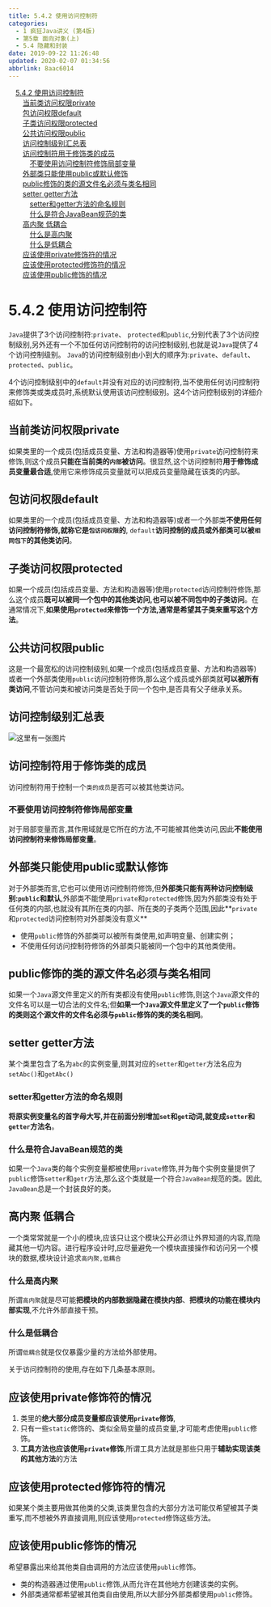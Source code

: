 ```yaml
---
title: 5.4.2 使用访问控制符
categories: 
  - 1 疯狂Java讲义 (第4版)
  - 第5章 面向对象(上)
  - 5.4 隐藏和封装
date: 2019-09-22 11:26:48
updated: 2020-02-07 01:34:56
abbrlink: 8aac6014
---
```

<div id='my_toc'><a href="/JavaReadingNotes/8aac6014/#5-4-2-使用访问控制符" class="header_1">5.4.2 使用访问控制符</a>&nbsp;<br><a href="/JavaReadingNotes/8aac6014/#当前类访问权限private" class="header_2">当前类访问权限private</a>&nbsp;<br><a href="/JavaReadingNotes/8aac6014/#包访问权限default" class="header_2">包访问权限default</a>&nbsp;<br><a href="/JavaReadingNotes/8aac6014/#子类访问权限protected" class="header_2">子类访问权限protected</a>&nbsp;<br><a href="/JavaReadingNotes/8aac6014/#公共访问权限public" class="header_2">公共访问权限public</a>&nbsp;<br><a href="/JavaReadingNotes/8aac6014/#访问控制级别汇总表" class="header_2">访问控制级别汇总表</a>&nbsp;<br><a href="/JavaReadingNotes/8aac6014/#访问控制符用于修饰类的成员" class="header_2">访问控制符用于修饰类的成员</a>&nbsp;<br><a href="/JavaReadingNotes/8aac6014/#不要使用访问控制符修饰局部变量" class="header_3">不要使用访问控制符修饰局部变量</a>&nbsp;<br><a href="/JavaReadingNotes/8aac6014/#外部类只能使用public或默认修饰" class="header_2">外部类只能使用public或默认修饰</a>&nbsp;<br><a href="/JavaReadingNotes/8aac6014/#public修饰的类的源文件名必须与类名相同" class="header_2">public修饰的类的源文件名必须与类名相同</a>&nbsp;<br><a href="/JavaReadingNotes/8aac6014/#setter-getter方法" class="header_2">setter getter方法</a>&nbsp;<br><a href="/JavaReadingNotes/8aac6014/#setter和getter方法的命名规则" class="header_3">setter和getter方法的命名规则</a>&nbsp;<br><a href="/JavaReadingNotes/8aac6014/#什么是符合JavaBean规范的类" class="header_3">什么是符合JavaBean规范的类</a>&nbsp;<br><a href="/JavaReadingNotes/8aac6014/#高内聚-低耦合" class="header_2">高内聚 低耦合</a>&nbsp;<br><a href="/JavaReadingNotes/8aac6014/#什么是高内聚" class="header_3">什么是高内聚</a>&nbsp;<br><a href="/JavaReadingNotes/8aac6014/#什么是低耦合" class="header_3">什么是低耦合</a>&nbsp;<br><a href="/JavaReadingNotes/8aac6014/#应该使用private修饰符的情况" class="header_2">应该使用private修饰符的情况</a>&nbsp;<br><a href="/JavaReadingNotes/8aac6014/#应该使用protected修饰符的情况" class="header_2">应该使用protected修饰符的情况</a>&nbsp;<br><a href="/JavaReadingNotes/8aac6014/#应该使用public修饰的情况" class="header_2">应该使用public修饰的情况</a>&nbsp;<br></div>
<style>.header_1{margin-left: 1em;}.header_2{margin-left: 2em;}.header_3{margin-left: 3em;}.header_4{margin-left: 4em;}.header_5{margin-left: 5em;}.header_6{margin-left: 6em;}</style>
<!--more-->
<script>if (navigator.platform.search('arm')==-1){document.getElementById('my_toc').style.display = 'none';}var e,p = document.getElementsByTagName('p');while (p.length>0) {e = p[0];e.parentElement.removeChild(e);}</script>

<!--end-->
<!--SSTStart-->
# 5.4.2 使用访问控制符 #
`Java`提供了3个访问控制符:`private`、 `protected`和`public`,分别代表了3个访问控制级别,另外还有一个不加任何访问控制符的访问控制级别,也就是说`Java`提供了4个访问控制级别。
`Java`的访问控制级别由小到大的顺序为:`private`、`default`、`protected`、`public`。

4个访问控制级别中的`default`并没有对应的访问控制符,当不使用任何访问控制符来修饰类或类成员时,系统默认使用该访问控制级别。这4个访问控制级别的详细介绍如下。
## 当前类访问权限private ##
如果类里的一个成员(包括成员变量、方法和构造器等)使用`private`访问控制符来修饰,则这个成员**只能在当前类的`内部`被访问**。很显然,这个访问控制符**用于修饰成员变量最合适**,使用它来修饰成员变量就可以把成员变量隐藏在该类的内部。
## 包访问权限default ##
如果类里的一个成员(包括成员变量、方法和构造器等)或者一个外部类**不使用任何访问控制符修饰,就称它是`包访问权限`的**, `default`**访问控制的成员或外部类可以被`相同包下`的其他类访问**。
## 子类访问权限protected ##
如果一个成员(包括成员变量、方法和构造器等)使用`protected`访问控制符修饰,那么这个成员**既可以被同一个包中的其他类访问,也可以被不同包中的子类访问**。在通常情况下,**如果使用`protected`来修饰一个方法,通常是希望其子类来重写这个方法**。
## 公共访问权限public ##
这是一个最宽松的访问控制级别,如果一个成员(包括成员变量、方法和构造器等)或者一个外部类使用`public`访问控制符修饰,那么这个成员或外部类就**可以被所有类访问**,不管访问类和被访问类是否处于同一个包中,是否具有父子继承关系。
## 访问控制级别汇总表 ##
![这里有一张图片](https://image-1257720033.cos.ap-shanghai.myqcloud.com/blog/readbooknote/FangKuangJavaJiangYi4/ch5/2.png)
## 访问控制符用于修饰类的成员 ##
访问控制符用于控制一个`类的成员`是否可以被其他类访问。
### 不要使用访问控制符修饰局部变量 ###
对于局部变量而言,其作用域就是它所在的方法,不可能被其他类访问,因此**不能使用访问控制符来修饰局部变量**。
## 外部类只能使用public或默认修饰 ##
对于外部类而言,它也可以使用访问控制符修饰,但**外部类只能有两种访问控制级别:`public`和默认**,外部类不能使用`private`和`protected`修饰,因为外部类没有处于任何类的内部,也就没有其所在类的内部、所在类的子类两个范围,因此**`private`和`protected`访问控制符对外部类没有意义**
- 使用`public`修饰的外部类可以被所有类使用,如声明变量、创建实例；
- 不使用任何访问控制符修饰的外部类只能被同一个包中的其他类使用。

## public修饰的类的源文件名必须与类名相同 ##
如果一个`Java`源文件里定义的所有类都没有使用`public`修饰,则这个`Java`源文件的文件名可以是一切合法的文件名;但**如果一个`Java`源文件里定义了一个`public`修饰的类则这个源文件的文件名必须与`public`修饰的类的类名相同**。

## setter getter方法 ##
某个类里包含了名为`abc`的实例变量,则其对应的`setter`和`getter`方法名应为`setAbc()`和`getAbc()`
### setter和getter方法的命名规则 ###
**将原实例变量名的首字母大写,并在前面分别增加`set`和`get`动词,就变成`setter`和`getter`方法名**。
### 什么是符合JavaBean规范的类 ###
如果一个`Java`类的每个实例变量都被使用`private`修饰,并为毎个实例变量提供了`public`修饰`setter`和`getr`方法,那么这个类就是一个符合`JavaBean`规范的类。因此, `JavaBean`总是一个封装良好的类。
## 高内聚 低耦合 ##
一个类常常就是一个小的模块,应该只让这个模块公开必须让外界知道的内容,而隐藏其他一切内容。进行程序设计时,应尽量避免一个模块直接操作和访问另一个模块的数据,模块设计追求`高内聚,低耦合`
### 什么是高内聚 ###
所谓`高内聚`就是尽可能**把模块的内部数据隐藏在模抉内部**、**把模块的功能在模块内部实现**,不允许外部直接干预。
### 什么是低耦合 ###
所谓`低耦合`就是仅仅暴露少量的方法给外部使用。

关于访问控制符的使用,存在如下几条基本原则。
## 应该使用private修饰符的情况 ##
1. 类里的**绝大部分成员变量都应该使用`private`修饰**,
2. 只有一些`static`修饰的、类似全局变量的成员变量,才可能考虑使用`public`修饰。
3. **工具方法也应该使用`private`修饰**,所谓工具方法就是那些只用于**辅助实现该类的其他方法**的方法

## 应该使用protected修饰符的情况 ##
如果某个类主要用做其他类的父类,该类里包含的大部分方法可能仅希望被其子类重写,而不想被外界直接调用,则应该使用`protected`修饰这些方法。
## 应该使用public修饰的情况 ##
希望暴露出来给其他类自由调用的方法应该使用`public`修饰。
- 类的构造器通过使用`public`修饰,从而允许在其他地方创建该类的实例。
- 外部类通常都希望被其他类自由使用,所以大部分外部类都使用`public`修饰。

<!--SSTStop-->

